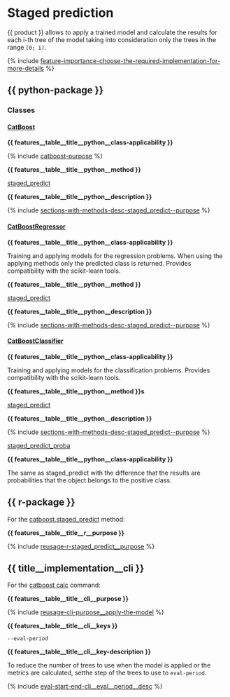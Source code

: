 # Staged prediction

{{ product }} allows to apply a trained model and calculate the results for each i-th tree of the model taking into consideration only the trees in the range `[0; i)`.

{% include [feature-importance-choose-the-required-implementation-for-more-details](../_includes/work_src/reusage-common-phrases/choose-the-required-implementation-for-more-details.md) %}


## {{ python-package }}

### Classes

#### [CatBoost](../concepts/python-reference_catboost.md)

**{{ features__table__title__python__class-applicability }}**

{% include [catboost-purpose](../_includes/work_src/reusage-python/purpose.md) %}

**{{ features__table__title__python__method }}**

 [staged_predict](../concepts/python-reference_catboost_staged_predict.md)

**{{ features__table__title__python__description }}**

{% include [sections-with-methods-desc-staged_predict--purpose](../_includes/work_src/reusage/staged_predict--purpose.md) %}

#### [CatBoostRegressor](../concepts/python-reference_catboostregressor.md)

**{{ features__table__title__python__class-applicability }}**

Training and applying models for the regression problems. When using the applying methods only the predicted class is returned. Provides compatibility with the scikit-learn tools.

**{{ features__table__title__python__method }}**

 [staged_predict](../concepts/python-reference_catboostregressor_staged_predict.md)

**{{ features__table__title__python__description }}**

{% include [sections-with-methods-desc-staged_predict--purpose](../_includes/work_src/reusage/staged_predict--purpose.md) %}


#### [CatBoostClassifier](../concepts/python-reference_catboostclassifier.md)

**{{ features__table__title__python__class-applicability }}**

Training and applying models for the classification problems. Provides compatibility with the scikit-learn tools.

**{{ features__table__title__python__method }}s**

 [staged_predict](../concepts/python-reference_catboostclassifier_staged_predict.md)

**{{ features__table__title__python__description }}**

{% include [sections-with-methods-desc-staged_predict--purpose](../_includes/work_src/reusage/staged_predict--purpose.md) %}

[staged_predict_proba](../concepts/python-reference_catboostclassifier_staged_predict_proba.md)

**{{ features__table__title__python__class-applicability }}**

The same as staged_predict with the difference that the results are probabilities that the object belongs to the positive class.

## {{ r-package }}

For the [catboost.staged_predict](../concepts/r-reference_catboost-staged_predict.md) method:

**{{ features__table__title__r__purpose }}**

{% include [reusage-r-staged_predict__purpose](../_includes/work_src/reusage-r/staged_predict__purpose.md) %}

## {{ title__implementation__cli }}

For the [catboost calc](../concepts/cli-reference_calc-model.md) command:

**{{ features__table__title__cli__purpose }}**

{% include [reusage-cli-purpose__apply-the-model](../_includes/work_src/reusage-cli/purpose__apply-the-model.md) %}

**{{ features__table__title__cli__keys }}**

`--eval-period`

**{{ features__table__title__cli__key-description }}**

To reduce the number of trees to use when the model is applied or the metrics are calculated, setthe step of the trees to use to `eval-period`.

{% include [eval-start-end-cli__eval__period__desc](../_includes/work_src/reusage-common-phrases/cli__eval__period__desc.md) %}

